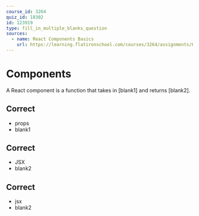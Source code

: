 ```yaml
---
course_id: 3264
quiz_id: 18302
id: 123919
type: fill_in_multiple_blanks_question
sources:
  - name: React Components Basics
    url: https://learning.flatironschool.com/courses/3264/assignments/68022
---
```


# Components

A React component is a function that takes in [blank1] and returns [blank2].

## Correct

- props
- blank1

## Correct

- JSX
- blank2

## Correct

- jsx
- blank2
